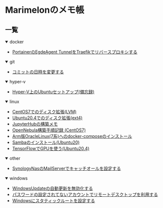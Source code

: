 # Marimelonのメモ帳

## 一覧


<details open>
<summary>docker</summary>

- [PortainerのEgdeAgent
TunnelをTraefikでリバースプロキシする](./note/docker/portainer-traefik.md)

</details>
<details open>
<summary>git</summary>

- [コミットの日時を変更する](./note/git/change_commit_date.md)

</details>
<details open>
<summary>hyper-v</summary>

- [Hyper-V上のUbuntuセットアップ(備忘録)](./note/hyper-v/ubuntu-setup.md)

</details>
<details open>
<summary>linux</summary>

- [CentOS7でのディスク拡張(LVM)](./note/linux/expand_disk_lvm_centos7.md)
- [Ubuntu20.4でのディスク拡張(ext4)](./note/linux/expand_disk_ubuntu20.4.md)
- [JupyterHubの構築メモ](./note/linux/jupyter_hub_install_ubuntu20.4.md)
- [OpenNebula構築手順記録
(CentOS7)](./note/linux/opennebula_centos7.md)
- [Arm版OracleLinux(7系)へのdocker-composeのインストール](./note/linux/oracle_linux_aarch64_dockercompose.md)
- [Sambaのインストール(Ubuntu20)](./note/linux/samba_setup_ubuntu20.md)
- [TensorFlowでGPUを使う(Ubuntu20.4)](./note/linux/tensorflow-gpu_ubuntu20.4.md)

</details>
<details open>
<summary>other</summary>

- [SynologyNasのMailServerでキャッチオールを設定する](./note/other/synology_nas/mail_server_catchall.md)

</details>
<details open>
<summary>windows</summary>

- [WindowsUpdateの自動更新を無効化する](./note/windows/disable_windows_update.md)
- [パスワードの設定されてないアカウントでリモートデスクトップを利用する](./note/windows/remote_login_no_pass.md)
- [Windowsにスタティックルートを設定する](./note/windows/static_route.md)

</details>
